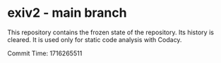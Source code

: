 # exiv2 - main branch

This repository contains the frozen state of the repository.
Its history is cleared. It is used only for static code
analysis with Codacy.

Commit Time: 1716265511